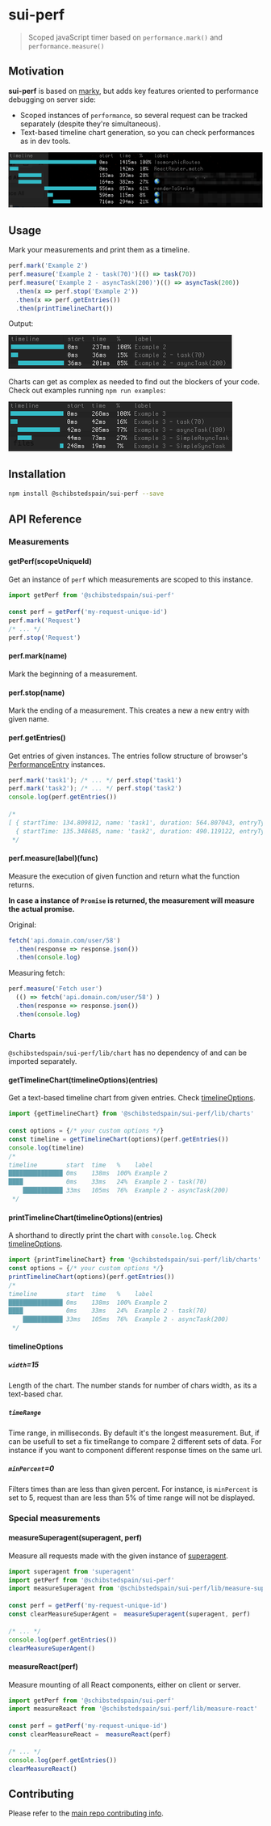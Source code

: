 # sui-perf
> Scoped javaScript timer based on `performance.mark()` and `performance.measure()`

## Motivation

**sui-perf** is based on [marky](https://www.npmjs.com/package/marky), but adds key features oriented
to performance debugging on server side:
* Scoped instances of `performance`, so several request can be tracked separately (despite they're simultaneous).
* Text-based timeline chart generation, so you can check performances as in dev tools.

![example]

## Usage

Mark your measurements and print them as a timeline.

```js
perf.mark('Example 2')
perf.measure('Example 2 - task(70)')(() => task(70))
perf.measure('Example 2 - asyncTask(200)')(() => asyncTask(200))
  .then(x => perf.stop('Example 2'))
  .then(x => perf.getEntries())
  .then(printTimelineChart())
```
Output:

![example-2]

Charts can get as complex as needed to find out the blockers of your code. Check out examples running `npm run examples`:

![example-3]


## Installation

```sh
npm install @schibstedspain/sui-perf --save
```

## API Reference


### Measurements

#### getPerf(scopeUniqueId)

Get an instance of `perf` which measurements are scoped to this instance.

```js
import getPerf from '@schibstedspain/sui-perf'

const perf = getPerf('my-request-unique-id')
perf.mark('Request')
/* ... */
perf.stop('Request')
```


#### perf.mark(name)
Mark the beginning of a measurement.


#### perf.stop(name)
Mark the ending of a measurement. This creates a new a new entry with given name.

#### perf.getEntries()
Get entries of given instances. The entries follow structure of browser's [PerformanceEntry](https://developer.mozilla.org/en-US/docs/Web/API/PerformanceEntry) instances.

```js
perf.mark('task1'); /* ... */ perf.stop('task1')
perf.mark('task2'); /* ... */ perf.stop('task2')
console.log(perf.getEntries())

/*
[ { startTime: 134.809812, name: 'task1', duration: 564.807043, entryType: 'measure' },
  { startTime: 135.348685, name: 'task2', duration: 490.119122, entryType: 'measure' } ]
 */
```

#### perf.measure(label)(func)
Measure the execution of given function and return what the function returns.

**In case a instance of `Promise` is returned, the measurement will measure the actual promise.**

Original:
```js
fetch('api.domain.com/user/58')
  .then(response => response.json())
  .then(console.log)
```

Measuring fetch:
```js
perf.measure('Fetch user')
  (() => fetch('api.domain.com/user/58') )
  .then(response => response.json())
  .then(console.log)
```

### Charts

`@schibstedspain/sui-perf/lib/chart` has no dependency of and can be imported separately.



#### getTimelineChart(timelineOptions)(entries)
Get a text-based timeline chart from given entries.
Check [timelineOptions](#timelineOptions).

```js
import {getTimelineChart} from '@schibstedspain/sui-perf/lib/charts'

const options = {/* your custom options */}
const timeline = getTimelineChart(options)(perf.getEntries())
console.log(timeline)
/*
timeline        start  time   %    label
███████████████ 0ms    138ms  100% Example 2
████            0ms    33ms   24%  Example 2 - task(70)
    ███████████ 33ms   105ms  76%  Example 2 - asyncTask(200)
 */
```

#### printTimelineChart(timelineOptions)(entries)

A shorthand to directly print the chart with `console.log`.
Check [timelineOptions](#timelineOptions).

```js
import {printTimelineChart} from '@schibstedspain/sui-perf/lib/charts'
const options = {/* your custom options */}
printTimelineChart(options)(perf.getEntries())
/*
timeline        start  time   %    label
███████████████ 0ms    138ms  100% Example 2
████            0ms    33ms   24%  Example 2 - task(70)
    ███████████ 33ms   105ms  76%  Example 2 - asyncTask(200)
 */
```

#### timelineOptions

##### `width`=15
Length of the chart. The number stands for number of chars width, as its a text-based char.

##### `timeRange`
Time range, in milliseconds. By default it's the longest measurement. But, if can be usefull to set a fix timeRange to compare 2 different sets of data. For instance if you want to component different response times on the same url.

##### `minPercent`=0
Filters times than are less than given percent. For instance, is `minPercent` is set to 5, request than are less than 5% of time range will not be displayed.


### Special measurements

#### measureSuperagent(superagent, perf)
Measure all requests made with the given instance of [superagent](https://www.npmjs.com/package/superagent).

```js
import superagent from 'superagent'
import getPerf from '@schibstedspain/sui-perf'
import measureSuperagent from '@schibstedspain/sui-perf/lib/measure-superagent'

const perf = getPerf('my-request-unique-id')
const clearMeasureSuperAgent =  measureSuperagent(superagent, perf)

/* ... */
console.log(perf.getEntries())
clearMeasureSuperAgent()
```

#### measureReact(perf)
Measure mounting of all React components, either on client or server.

```js
import getPerf from '@schibstedspain/sui-perf'
import measureReact from '@schibstedspain/sui-perf/lib/measure-react'

const perf = getPerf('my-request-unique-id')
const clearMeasureReact =  measureReact(perf)

/* ... */
console.log(perf.getEntries())
clearMeasureReact()
```

## Contributing

Please refer to the [main repo contributing info](https://github.com/SUI-Components/sui/blob/master/CONTRIBUTING.md).


[example]: ./.assets/example.png
[example-2]: ./.assets/example-2.png
[example-3]: ./.assets/example-3.png

